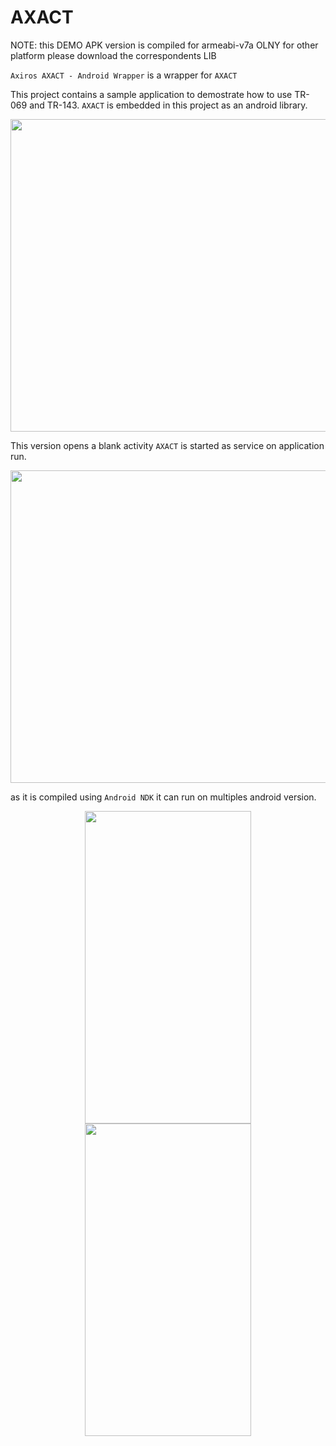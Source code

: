 # AXACT

NOTE: this DEMO APK version is compiled for armeabi-v7a OLNY for other platform please download the correspondents LIB

`Axiros AXACT - Android Wrapper` is a wrapper for `AXACT`


This project contains a sample application to demostrate how to use TR-069 and TR-143.
`AXACT` is embedded in this project as an android library.

<p align="center" >
<img src="http://bzero.github.io/assets/images/Screenshot_2017-07-24-10-59-14.png" width="800" height="500"/>
</p>

This version opens a blank activity `AXACT` is started as service on application run. 

<p align="center" >
<img src="http://bzero.github.io/assets/images/Screenshot_2017-07-12-10-04-26.png" width="800" height="500"/>
</p>

as it is compiled using `Android NDK` it can run on multiples android version.

<p align="center" >
<img src="http://bzero.github.io/assets/images/Screenshot_20170712-101615.png" width="266" height="500"/>
<img src="http://bzero.github.io/assets/images/Screenshot_20170712-101618.png" width="266" height="500"/>
</p>
